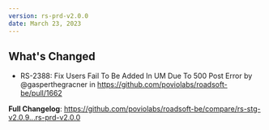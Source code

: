 ```yaml
---
version: rs-prd-v2.0.0
date: March 23, 2023
---
```


## What's Changed
* RS-2388: Fix Users Fail To Be Added In UM Due To 500 Post Error by @gasperthegracner in https://github.com/poviolabs/roadsoft-be/pull/1662


**Full Changelog**: https://github.com/poviolabs/roadsoft-be/compare/rs-stg-v2.0.9...rs-prd-v2.0.0